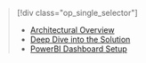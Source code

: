 > [!div class="op_single_selector"]
> * [Architectural Overview](../articles/machine-learning/cortana-analytics-playbook-vehicle-telemetry.md)
> * [Deep Dive into the Solution](../articles/machine-learning/cortana-analytics-playbook-vehicle-telemetry-deep-dive.md)
> * [PowerBI Dashboard Setup](../articles/machine-learning/cortana-analytics-playbook-vehicle-telemetry-powerbi.md)
> 
> 

<!---HONumber=AcomDC_1203_2015-->